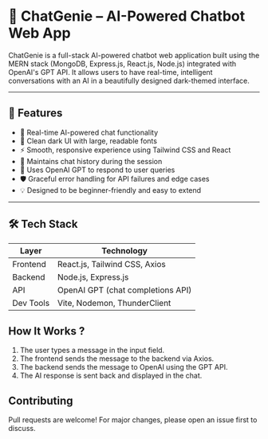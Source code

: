 # 🤖 ChatGenie – AI-Powered Chatbot Web App

ChatGenie is a full-stack AI-powered chatbot web application built using the MERN stack (MongoDB, Express.js, React.js, Node.js) integrated with OpenAI's GPT API. It allows users to have real-time, intelligent conversations with an AI in a beautifully designed dark-themed interface.

---

## 🌟 Features

- 💬 Real-time AI-powered chat functionality
- 🎨 Clean dark UI with large, readable fonts
- ⚡ Smooth, responsive experience using Tailwind CSS and React
- 🔁 Maintains chat history during the session
- 🧠 Uses OpenAI GPT to respond to user queries
- 🛡️ Graceful error handling for API failures and edge cases
- 💡 Designed to be beginner-friendly and easy to extend

---

## 🛠️ Tech Stack

| Layer       | Technology                      |
|------------|----------------------------------|
| Frontend   | React.js, Tailwind CSS, Axios    |
| Backend    | Node.js, Express.js              |
| API        | OpenAI GPT (chat completions API)|
| Dev Tools  | Vite, Nodemon, ThunderClient     |

## How It Works ?
1. The user types a message in the input field.
2. The frontend sends the message to the backend via Axios.
3. The backend sends the message to OpenAI using the GPT API.
4. The AI response is sent back and displayed in the chat.

## Contributing
Pull requests are welcome! For major changes, please open an issue first to discuss.
